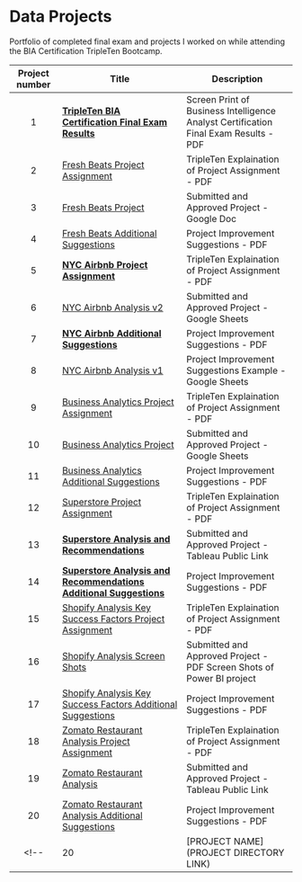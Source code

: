# Data Projects
<!-- Table of Contents -->
Portfolio of completed final exam and projects I worked on while attending the BIA Certification TripleTen Bootcamp.

| Project number | Title | Description |
| :-----------: | ----------- |----------- |
|  1 | [**TripleTen BIA Certification Final Exam Results**](https://drive.google.com/file/d/1GrjIArmmfceP8R_7Hsq4IwsW00fg8nSj/view?usp=drive_link) | Screen Print of Business Intelligence Analyst Certification Final Exam Results - PDF |
|  2 | [Fresh Beats Project Assignment](https://drive.google.com/file/d/1StO-OmfQiq8mts5N_OmfupuKe-sOUiDH/view?usp=drive_link) | TripleTen Explaination of Project Assignment - PDF |
|  3 | [Fresh Beats Project](https://docs.google.com/document/d/1iupWOhp4x8r4oWo5adtgSHkMM-APFms7G_3bjIEUIsQ/edit?usp=drive_link) | Submitted and Approved Project - Google Doc |
|  4 | [Fresh Beats Additional Suggestions](https://drive.google.com/file/d/1kNUTbS5Wa_RApOaBg7Ov3qRAP4K51hwk/view?usp=drive_link) | Project Improvement Suggestions - PDF |
|  5 | [**NYC Airbnb Project Assignment**](https://drive.google.com/file/d/1x567DIII9Sqr4iFluJIgOTuvUwJhPoKw/view?usp=drive_link) | TripleTen Explaination of Project Assignment - PDF |
|  6 | [NYC Airbnb Analysis v2](https://docs.google.com/spreadsheets/d/1XErI-43sqtTAUjljm1dkp7FQY7D-MM56nrLwVKEqFEw/edit?usp=drive_link) | Submitted and Approved Project - Google Sheets |
|  7 | [**NYC Airbnb Additional Suggestions**](https://drive.google.com/file/d/1-buXVKF7veLk8aFyWj24QJxe3qSFFHDQ/view?usp=drive_link) | Project Improvement Suggestions - PDF |
|  8 | [NYC Airbnb Analysis v1](https://docs.google.com/spreadsheets/d/13PbFogu4ZCgYlP4NJQH5dqfABTsttDXfXAjn4J6ueFQ/edit?usp=drive_link) | Project Improvement Suggestions Example - Google Sheets |
|  9 | [Business Analytics Project Assignment](https://drive.google.com/file/d/1yguKu7JaCCcPU5H6EGApxXpELg7ZSbWV/view?usp=drive_link) | TripleTen Explaination of Project Assignment - PDF |
| 10 | [Business Analytics Project](https://docs.google.com/spreadsheets/d/17skuoi5YO9vKBFeG3UUo2_Nlaknhsr8Sc55P4oU_o_M/edit?usp=drive_link) | Submitted and Approved Project - Google Sheets |
| 11 | [Business Analytics Additional Suggestions](https://drive.google.com/file/d/18MPSibhBFiFSTm-_gq6_pRNTpMkIQ_TZ/view?usp=drive_link) | Project Improvement Suggestions - PDF |
| 12 | [Superstore Project Assignment](https://drive.google.com/file/d/1HCL1UmY-1ZmsibgK_v7-kampfV5ZJblm/view?usp=drive_link) | TripleTen Explaination of Project Assignment - PDF |
| 13 | [**Superstore Analysis and Recommendations**](https://public.tableau.com/app/profile/david.bailey8878/viz/DavidBailey-SuperstoreAnalysisandRecommendations/SuperstoreReturnsStory?publish=yes) | Submitted and Approved Project - Tableau Public Link |
| 14 | [**Superstore Analysis and Recommendations Additional Suggestions**](https://drive.google.com/file/d/1ioIuN1NexEpRap7mIl0O3dxLsWuiBEVf/view?usp=drive_link) | Project Improvement Suggestions - PDF |
| 15 | [Shopify Analysis Key Success Factors Project Assignment](https://drive.google.com/file/d/1vSo6WqhmqtOyZZ2ghidhzXrKmcvbt3Xt/view?usp=drive_link) | TripleTen Explaination of Project Assignment - PDF |
| 16 | [Shopify Analysis Screen Shots](https://drive.google.com/file/d/1rmClCcUK-RSdCQAe6lCYX7mcO6NMq91l/view?usp=drive_link) | Submitted and Approved Project - PDF Screen Shots of Power BI project |
| 17 | [Shopify Analysis Key Success Factors Additional Suggestions](https://drive.google.com/file/d/1jM5kttraRwJ4nQcMWug76mRsjCCQ6ou_/view?usp=drive_link) | Project Improvement Suggestions - PDF |
| 18 | [Zomato Restaurant Analysis Project Assignment](https://drive.google.com/file/d/1JAenKBFeKELocGbe239lIxEYT7zJcrqF/view?usp=drive_link) | TripleTen Explaination of Project Assignment - PDF |
| 19 | [Zomato Restaurant Analysis](https://public.tableau.com/app/profile/david.bailey8878/viz/DavidBaileySprint7ZomatoRestaurantAnalysis/ZomatoRestaurantAnalysis?publish=yes) | Submitted and Approved Project - Tableau Public Link |
| 20 | [Zomato Restaurant Analysis Additional Suggestions](https://drive.google.com/file/d/1F8K_8oCa_g5yzFN7CZiMcAz4guvT3veJ/view?usp=drive_link) | Project Improvement Suggestions - PDF |
<!-- | 20 | [PROJECT NAME](PROJECT DIRECTORY LINK) | DESCRIPTION HERE. | -->
